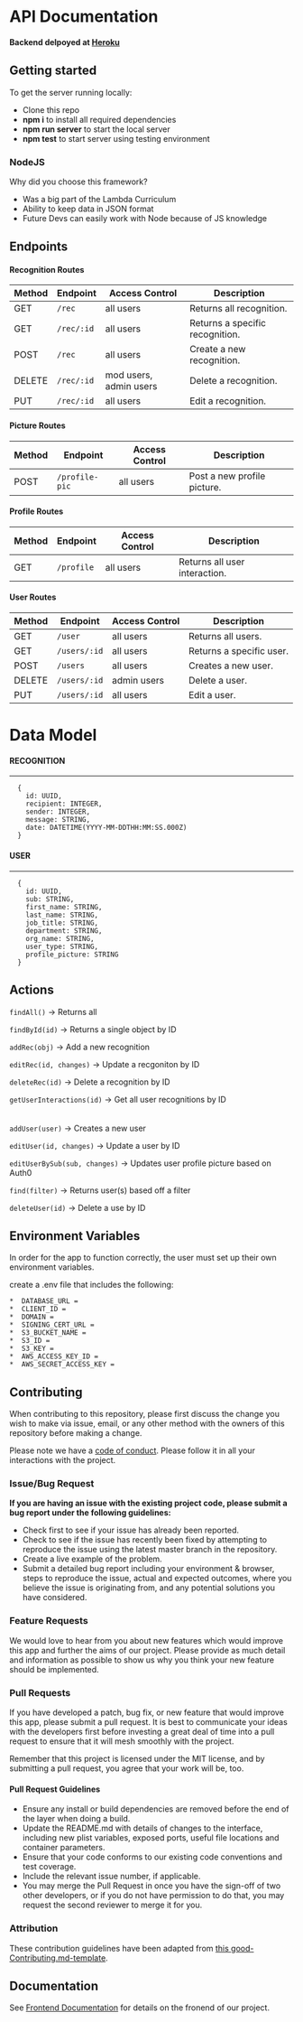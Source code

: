 # API Documentation

#### Backend delpoyed at [Heroku](https://kansha-api.herokuapp.com/) <br>

## Getting started

To get the server running locally:

- Clone this repo
- **npm i** to install all required dependencies
- **npm run server** to start the local server
- **npm test** to start server using testing environment

### NodeJS

Why did you choose this framework?

-    Was a big part of the Lambda Curriculum 
-    Ability to keep data in JSON format
-    Future Devs can easily work with Node because of JS knowledge 

## Endpoints

#### Recognition Routes

| Method | Endpoint                | Access Control | Description                                  |
| ------ | ----------------------- | -------------- | -------------------------------------------- |
| GET    | `/rec` | all users      | Returns all recognition. |
| GET    | `/rec/:id` | all users         | Returns a specific recognition.             |
| POST | `/rec` | all users         | Create a new recognition.                      |
| DELETE | `/rec/:id` | mod users, admin users        | Delete a recognition.                      |
| PUT | `/rec/:id` | all users         | Edit a recognition.                      |

#### Picture Routes

| Method | Endpoint                | Access Control | Description                                  |
| ------ | ----------------------- | -------------- | -------------------------------------------- |
| POST    | `/profile-pic` | all users      | Post a new profile picture. |

#### Profile Routes

| Method | Endpoint                | Access Control | Description                                  |
| ------ | ----------------------- | -------------- | -------------------------------------------- |
| GET    | `/profile` | all users      | Returns all user interaction. |


#### User Routes

| Method | Endpoint                | Access Control      | Description                                        |
| ------ | ----------------------- | ------------------- | -------------------------------------------------- |
| GET    | `/user`        | all users           | Returns all users.               |
| GET    | `/users/:id`    | all users | Returns a specific user.             |
| POST    | `/users`        | all users | Creates a new user.                    |
| DELETE   | `/users/:id` | admin users                | Delete a user. |
| PUT    | `/users/:id`        | all users | Edit a user.                                                    |

# Data Model

#### RECOGNITION

---

```
  {
    id: UUID,
    recipient: INTEGER,
    sender: INTEGER,
    message: STRING,
    date: DATETIME(YYYY-MM-DDTHH:MM:SS.000Z)
  }
```

#### USER

---

```
  {
    id: UUID,
    sub: STRING,
    first_name: STRING,
    last_name: STRING,
    job_title: STRING,
    department: STRING,
    org_name: STRING,
    user_type: STRING,
    profile_picture: STRING
  }
```

## Actions

`findAll()` -> Returns all

`findById(id)` -> Returns a single object by ID

`addRec(obj)` -> Add a new recognition

`editRec(id, changes)` -> Update a recgoniton by ID

`deleteRec(id)` -> Delete a recognition by ID

`getUserInteractions(id)` -> Get all user recognitions by ID
<br>
<br>
<br>
`addUser(user)` -> Creates a new user

`editUser(id, changes)` -> Update a user by ID

`editUserBySub(sub, changes)` -> Updates user profile picture based on Auth0

`find(filter)` -> Returns user(s) based off a filter

`deleteUser(id)` -> Delete a use by ID

## Environment Variables

In order for the app to function correctly, the user must set up their own environment variables.

create a .env file that includes the following:
    
    *  DATABASE_URL = 
    *  CLIENT_ID = 
    *  DOMAIN = 
    *  SIGNING_CERT_URL = 
    *  S3_BUCKET_NAME = 
    *  S3_ID = 
    *  S3_KEY = 
    *  AWS_ACCESS_KEY_ID = 
    *  AWS_SECRET_ACCESS_KEY = 

## Contributing

When contributing to this repository, please first discuss the change you wish to make via issue, email, or any other method with the owners of this repository before making a change.

Please note we have a [code of conduct](./code_of_conduct.md). Please follow it in all your interactions with the project.

### Issue/Bug Request

 **If you are having an issue with the existing project code, please submit a bug report under the following guidelines:**
 - Check first to see if your issue has already been reported.
 - Check to see if the issue has recently been fixed by attempting to reproduce the issue using the latest master branch in the repository.
 - Create a live example of the problem.
 - Submit a detailed bug report including your environment & browser, steps to reproduce the issue, actual and expected outcomes,  where you believe the issue is originating from, and any potential solutions you have considered.

### Feature Requests

We would love to hear from you about new features which would improve this app and further the aims of our project. Please provide as much detail and information as possible to show us why you think your new feature should be implemented.

### Pull Requests

If you have developed a patch, bug fix, or new feature that would improve this app, please submit a pull request. It is best to communicate your ideas with the developers first before investing a great deal of time into a pull request to ensure that it will mesh smoothly with the project.

Remember that this project is licensed under the MIT license, and by submitting a pull request, you agree that your work will be, too.

#### Pull Request Guidelines

- Ensure any install or build dependencies are removed before the end of the layer when doing a build.
- Update the README.md with details of changes to the interface, including new plist variables, exposed ports, useful file locations and container parameters.
- Ensure that your code conforms to our existing code conventions and test coverage.
- Include the relevant issue number, if applicable.
- You may merge the Pull Request in once you have the sign-off of two other developers, or if you do not have permission to do that, you may request the second reviewer to merge it for you.

### Attribution

These contribution guidelines have been adapted from [this good-Contributing.md-template](https://gist.github.com/PurpleBooth/b24679402957c63ec426).

## Documentation

See [Frontend Documentation](https://github.com/Lambda-School-Labs/kansha-fe/blob/master/README.md) for details on the fronend of our project.
